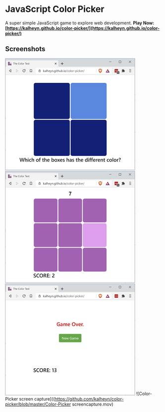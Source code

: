 # JavaScript Color Picker
A super simple JavaScript game to explore web development. **Play Now: [https://kalheyn.github.io/color-picker/](https://kalheyn.github.io/color-picker/)**

## Screenshots
![New Game](https://github.com/kalheyn/color-picker/blob/master/new-game.PNG)
![Game Play](https://github.com/kalheyn/color-picker/blob/master/game-play.PNG)
![Game Over](https://github.com/kalheyn/color-picker/blob/master/game-over.PNG)
![Color-Picker screen capture]((https://github.com/kalheyn/color-picker/blob/master/Color-Picker screencapture.mov)

